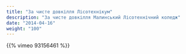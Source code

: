 ```yaml
---
title: "За чисте довкілля Лісотехнікум"
description: "За чисте довкілля Малинський Лісотехнічний коледж"
date: "2014-04-16"
weight: "100"
---
```


{{% vimeo 93156461 %}}
